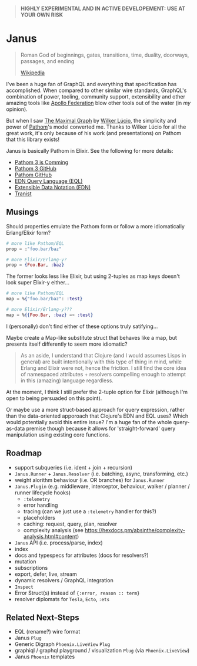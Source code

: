 > **HIGHLY EXPERIMENTAL AND IN ACTIVE DEVELOPEMENT: USE AT YOUR OWN RISK**

# Janus

> Roman God of beginnings, gates, transitions, time,
> duality, doorways, passages, and ending
>
> [Wikipedia](https://en.wikipedia.org/wiki/Janus)

I've been a huge fan of GraphQL and everything that specification
has accomplished. When compared to other similar wire standards,
GraphQL's combination of power, tooling, community support,
extensibility and other amazing tools like
[Apollo Federation](https://www.apollographql.com/docs/federation/)
blow other tools out of the water (in *my* opinion).

But when I saw [The Maximal Graph](https://www.youtube.com/watch?v=IS3i3DTUnAI)
by [Wilker Lúcio](https://github.com/wilkerlucio), the simplicity and
power of [Pathom](https://github.com/wilkerlucio/pathom)'s model converted me.
Thanks to Wilker Lúcio for all the great work, it's only because
of his work (and presentations) on Pathom that this library exists!

Janus is basically Pathom in Elixir. See the following for more details:
- [Pathom 3 is Comming](https://blog.wsscode.com/pathom-3-is-coming/)
- [Pathom 3 GitHub](https://github.com/wilkerlucio/pathom3)
- [Pathom GitHub](https://github.com/wilkerlucio/pathom)
- [EDN Query Language (EQL)](https://github.com/edn-query-language/eql)
- [Extensible Data Notation (EDN)](https://github.com/edn-format/edn)
- [Tranist](https://github.com/cognitect/transit-cljs)

## Musings

Should properties emulate the Pathom form or follow a more idiomatically
Erlang/Elixir form?

  ```elixir
  # more like Pathom/EQL
  prop = :"foo.bar/baz"
  
  # more Elixir/Erlang-y?
  prop = {Foo.Bar, :baz}
  ```
  
The former looks less like Elixir, but using 2-tuples as map keys doesn't
look super Elixir-y either...

  ```elixir
  # more like Pathom/EQL
  map = %{"foo.bar/baz": :test}
  
  # more Elixir/Erlang-y???
  map = %{{Foo.Bar, :baz} => :test}
  ```
  
I (personally) don't find either of these options truly satifying...

Maybe create a Map-like substitute struct that behaves like a map, but
presents itself differently to seem more idiomatic?

> As an aside, I understand that Clojure (and I would assumes Lisps in general)
> are built intentionally with this type of thing in mind, while Erlang
> and Elixir were not, hence the friction. I still find the core idea of
> namespaced attributes + resolvers compelling enough to attempt in this
> (amazing) language regardless.

At the moment, I think I still prefer the 2-tuple option for Elixir (although
I'm open to being persuaded on this point). 

Or maybe use a more struct-based approach for query expression, rather than the
data-oriented apporoach that Clojure's EDN and EQL uses? Which would potentially
avoid this entire issue? I'm a huge fan of the whole query-as-data premise though
because it allows for 'straight-forward' query manipulation using existing core
functions.

## Roadmap

- support subqueries (i.e. ident + join + recursion)
- `Janus.Runner` + `Janus.Resolver` (i.e. batching, async, transforming, etc.)
- weight alorithm behaviour (i.e. OR branches) for `Janus.Runner`
- `Janus.Plugin` (e.g. middleware, interceptor, behaviour, walker / planner / runner lifecycle hooks)
  - `:telemetry`
  - error handling
  - tracing (can we just use a `:telemetry` handler for this?)
  - placeholders
  - caching: request, query, plan, resolver
  - complexity analysis (see https://hexdocs.pm/absinthe/complexity-analysis.html#content)
- `Janus` API (i.e. process/parse, index)
- index 
- docs and typespecs for attributes (docs for resolvers?)
- mutation
- subscriptions
- export, defer, live, stream
- dynamic resolvers / GraphQL integration
- `Inspect`
- Error Struct(s) instead of `{:error, reason :: term}`
- resolver diplomats for `Tesla`, `Ecto`, `:ets`

## Related Next-Steps

- EQL (rename?) wire format
- Janus `Plug`
- Generic Digraph `Phoenix.LiveView` `Plug`
- graphiql / graphql playground / visualization `Plug` (via `Phoenix.LiveView`)
- Janus `Phoenix` templates
